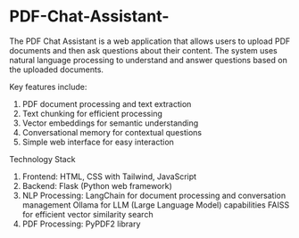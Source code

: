 # PDF-Chat-Assistant-
The PDF Chat Assistant is a web application that allows users to upload PDF documents and then ask questions about their content. The system uses natural language processing to understand and answer questions based on the uploaded documents. 

Key features include:

1. PDF document processing and text extraction
2. Text chunking for efficient processing
3. Vector embeddings for semantic understanding
4. Conversational memory for contextual questions
5. Simple web interface for easy interaction

Technology Stack

1. Frontend: HTML, CSS with Tailwind, JavaScript
2. Backend: Flask (Python web framework)
3. NLP Processing: LangChain for document processing and conversation management
                    Ollama for LLM (Large Language Model) capabilities
                   FAISS for efficient vector similarity search
4. PDF Processing: PyPDF2 library
   
